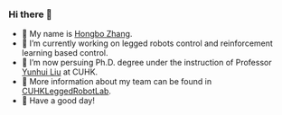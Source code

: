 ### Hi there 👋

- 👯 My name is [Hongbo Zhang](https://lifelongyuan.github.io/personal_pages/).
- 🔭 I’m currently working on legged robots control and reinforcement learning based control.
- 🌱 I’m now persuing Ph.D. degree under the instruction of Professor [Yunhui Liu](http://ri.cuhk.edu.hk/yhliu) at CUHK.
- 👯 More information about my team can be found in [CUHKLeggedRobotLab](https://cuhkleggedrobotlab.github.io).
- 🔭 Have a good day!
